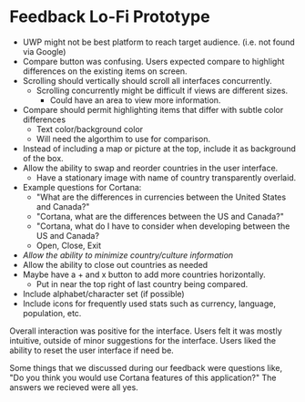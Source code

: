 # Feedback Lo-Fi Prototype

- UWP might not be best platform to reach target audience. (i.e. not found via Google)
- Compare button was confusing. Users expected compare to highlight differences
  on the existing items on screen.
- Scrolling should vertically should scroll all interfaces concurrently.
  - Scrolling concurrently might be difficult if views are different sizes.
    - Could have an area to view more information.
- Compare should permit highlighting items that differ with subtle color differences
  - Text color/background color
  - Will need the algorthim to use for comparison.
- Instead of including a map or picture at the top, include it as background of the box.
- Allow the ability to swap and reorder countries in the user interface.
  - Have a stationary image with name of country transparently overlaid.
- Example questions for Cortana:
    - "What are the differences in currencies between the United States and Canada?"
    - "Cortana, what are the differences between the US and Canada?"
    - "Cortana, what do I have to consider when developing between the US and Canada?
    - Open, Close, Exit
- _Allow the ability to minimize country/culture information_
- Allow the ability to close out countries as needed
- Maybe have a + and x button to add more countries horizontally.
  - Put in near the top right of last country being compared.
- Include alphabet/character set (if possible)
- Include icons for frequently used stats such as currency, language, population, etc.

Overall interaction was positive for the interface. Users felt it was mostly intuitive, outside of minor
suggestions for the interface. Users liked the ability to reset the user interface if need be. 

Some things that we discussed during our feedback were questions like, "Do you think you would use Cortana
features of this application?" The answers we recieved were all yes.
